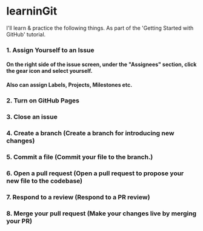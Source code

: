 # learninGit
I'll learn & practice the following things. As part of the 'Getting Started with GitHub' tutorial.

### 1. Assign Yourself to an Issue
#### On the right side of the issue screen, under the "Assignees" section, click the gear icon and select yourself.
#### Also can assign Labels, Projects, Milestones etc.

### 2. Turn on GitHub Pages
#### 

### 3. Close an issue
#### 

### 4. Create a branch (Create a branch for introducing new changes)
#### 

### 5. Commit a file (Commit your file to the branch.)
#### 

### 6. Open a pull request (Open a pull request to propose your new file to the codebase)
#### 

### 7. Respond to a review (Respond to a PR review)
#### 

### 8. Merge your pull request (Make your changes live by merging your PR)
#### 
